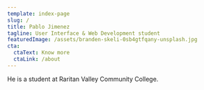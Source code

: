 ```yaml
---
template: index-page
slug: /
title: Pablo Jimenez
tagline: User Interface & Web Development student
featuredImage: /assets/branden-skeli-0sb4gtfqany-unsplash.jpg
cta:
  ctaText: Know more
  ctaLink: /about
---
```

He is a student at Raritan Valley Community College.